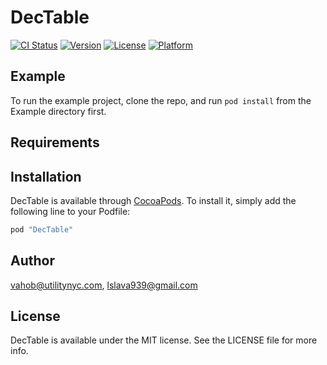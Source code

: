 # DecTable

[![CI Status](http://img.shields.io/travis/vahob@utilitynyc.com/DecTable.svg?style=flat)](https://travis-ci.org/vahob@utilitynyc.com/DecTable)
[![Version](https://img.shields.io/cocoapods/v/DecTable.svg?style=flat)](http://cocoapods.org/pods/DecTable)
[![License](https://img.shields.io/cocoapods/l/DecTable.svg?style=flat)](http://cocoapods.org/pods/DecTable)
[![Platform](https://img.shields.io/cocoapods/p/DecTable.svg?style=flat)](http://cocoapods.org/pods/DecTable)

## Example

To run the example project, clone the repo, and run `pod install` from the Example directory first.

## Requirements

## Installation

DecTable is available through [CocoaPods](http://cocoapods.org). To install
it, simply add the following line to your Podfile:

```ruby
pod "DecTable"
```

## Author

vahob@utilitynyc.com, lslava939@gmail.com

## License

DecTable is available under the MIT license. See the LICENSE file for more info.

